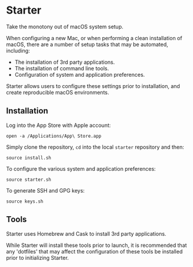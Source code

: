 # Starter

Take the monotony out of macOS system setup.

When configuring a new Mac, or when performing a clean installation of macOS, there are a number of setup tasks that may be automated, including:

- The installation of 3rd party applications.
- The installation of command line tools.
- Configuration of system and application preferences.

Starter allows users to configure these settings prior to installation, and create reproducible macOS environments.

## Installation

Log into the App Store with Apple account:

    open -a /Applications/App\ Store.app

Simply clone the repository, `cd` into the local `starter` repository and then:

    source install.sh

To configure the various system and application preferences:

    source starter.sh

To generate SSH and GPG keys:

    source keys.sh

## Tools

Starter uses Homebrew and Cask to install 3rd party applications.

While Starter will install these tools prior to launch, it is recommended that any 'dotfiles' that may affect the configuration of these tools be installed prior to initializing Starter.
